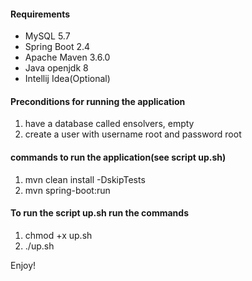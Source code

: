 
#### Requirements

* MySQL 5.7
* Spring Boot 2.4
* Apache Maven 3.6.0
* Java openjdk 8
* Intellij Idea(Optional)

#### Preconditions for running the application
1) have a database called ensolvers, empty
2) create a user with username root and password root

#### commands to run the application(see script up.sh)
1. mvn clean install -DskipTests
2. mvn spring-boot:run

#### To run the script up.sh run the commands
1. chmod +x up.sh
2. ./up.sh


Enjoy!
